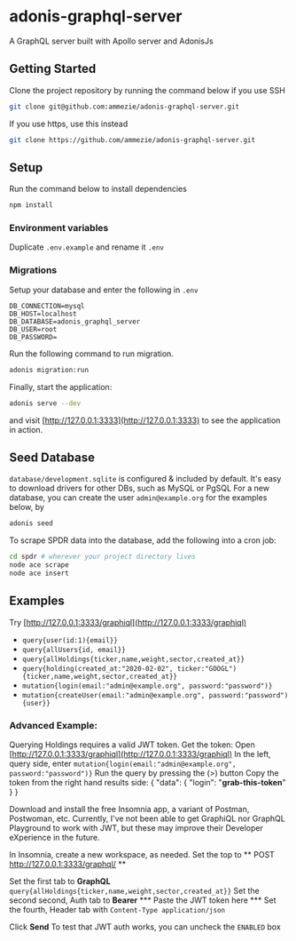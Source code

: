 # adonis-graphql-server

A GraphQL server built with Apollo server and AdonisJs

## Getting Started

Clone the project repository by running the command below if you use SSH

```bash
git clone git@github.com:ammezie/adonis-graphql-server.git
```

If you use https, use this instead

```bash
git clone https://github.com/ammezie/adonis-graphql-server.git
```

## Setup

Run the command below to install dependencies

```bash
npm install
```

### Environment variables

Duplicate `.env.example` and rename it `.env`

### Migrations

Setup your database and enter the following in `.env`

```
DB_CONNECTION=mysql
DB_HOST=localhost
DB_DATABASE=adonis_graphql_server
DB_USER=root
DB_PASSWORD=
```

Run the following command to run migration.

```bash
adonis migration:run
```

Finally, start the application:

```bash
adonis serve --dev
```

and visit [http://127.0.0.1:3333](http://127.0.0.1:3333) to see the application in action.

## Seed Database
`database/development.sqlite` is configured & included by default.
It's easy to download drivers for other DBs, such as MySQL or PgSQL
For a new database, you can create the user `admin@example.org` for the examples below, by
```bash
adonis seed
```

To scrape SPDR data into the database, add the following into a cron job:
```bash
cd spdr # wherever your project directory lives
node ace scrape
node ace insert
```

## Examples
Try [http://127.0.0.1:3333/graphiql](http://127.0.0.1:3333/graphiql)
* `query{user(id:1){email}}`
* `query{allUsers{id, email}}`
* `query{allHoldings{ticker,name,weight,sector,created_at}}`
* `query{holding(created_at:"2020-02-02", ticker:"GOOGL"){ticker,name,weight,sector,created_at}}`
* `mutation{login(email:"admin@example.org", password:"password")}`
* `mutation{createUser(email:"admin@example.org", password:"password"){user}}`

### Advanced Example:
Querying Holdings requires a valid JWT token.
Get the token:
Open [http://127.0.0.1:3333/graphiql](http://127.0.0.1:3333/graphiql)
In the left, query side, enter
`mutation{login(email:"admin@example.org", password:"password")}`
Run the query by pressing the (>) button
Copy the token from the right hand results side:
{
  "data": {
    "login": "**grab-this-token**"
  }
}

Download and install the free Insomnia app, a variant of Postman, Postwoman, etc. Currently, I've not been able to get GraphiQL nor GraphQL Playground to work with JWT, but these may improve their Developer eXperience in the future.

In Insomnia, create a new workspace, as needed. Set the top to
** POST http://127.0.0.1:3333/graphql/ **

Set the first tab to **GraphQL**
  ` query{allHoldings{ticker,name,weight,sector,created_at}} `
Set the second second, Auth tab to **Bearer**
  *** Paste the JWT token here ***
Set the fourth, Header tab with
  ` Content-Type application/json `

Click **Send**
To test that JWT auth works, you can uncheck the `ENABLED` box
 